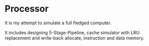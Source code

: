 # Processor 
It is my attempt to simulate a full fledged computer.

It includes designing 5-Stage-Pipeline, cache simulator with LRU replacement and write-back allocate, instruction and data memory.